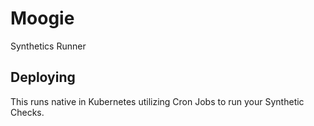 # Moogie

Synthetics Runner

## Deploying

This runs native in Kubernetes utilizing Cron Jobs to run your Synthetic Checks.
